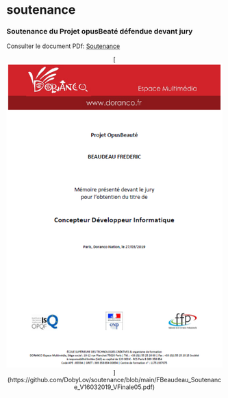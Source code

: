 # soutenance

### Soutenance du Projet opusBeaté défendue devant jury
Consulter le document PDf: [Soutenance](https://github.com/DobyLov/soutenance/blob/main/FBeaudeau_Soutenance_V16032019_VFinale05.pdf)
<p align="center">
  [<img src="https://github.com/DobyLov/soutenance/blob/main/pgarde_soutenance.png">](https://github.com/DobyLov/soutenance/blob/main/FBeaudeau_Soutenance_V16032019_VFinale05.pdf)
</p>

